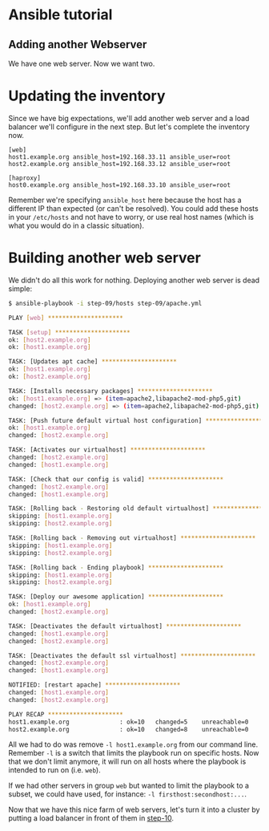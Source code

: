 Ansible tutorial
================

Adding another Webserver
-------------------------

We have one web server. Now we want two.

# Updating the inventory

Since we have big expectations, we'll add another web server and a load
balancer we'll configure in the next step. But let's complete the inventory now.

```
[web]
host1.example.org ansible_host=192.168.33.11 ansible_user=root
host2.example.org ansible_host=192.168.33.12 ansible_user=root

[haproxy]
host0.example.org ansible_host=192.168.33.10 ansible_user=root
```

Remember we're specifying `ansible_host` here because the host has a
different IP than expected (or can't be resolved). You could add these hosts
in your `/etc/hosts` and not have to worry, or use real host names (which is
what you would do in a classic situation).

# Building another web server

We didn't do all this work for nothing. Deploying another web server is dead
simple:

```bash
$ ansible-playbook -i step-09/hosts step-09/apache.yml

PLAY [web] *********************

TASK [setup] *********************
ok: [host2.example.org]
ok: [host1.example.org]

TASK: [Updates apt cache] *********************
ok: [host1.example.org]
ok: [host2.example.org]

TASK: [Installs necessary packages] *********************
ok: [host1.example.org] => (item=apache2,libapache2-mod-php5,git)
changed: [host2.example.org] => (item=apache2,libapache2-mod-php5,git)

TASK: [Push future default virtual host configuration] *********************
ok: [host1.example.org]
changed: [host2.example.org]

TASK: [Activates our virtualhost] *********************
changed: [host2.example.org]
changed: [host1.example.org]

TASK: [Check that our config is valid] *********************
changed: [host2.example.org]
changed: [host1.example.org]

TASK: [Rolling back - Restoring old default virtualhost] *********************
skipping: [host1.example.org]
skipping: [host2.example.org]

TASK: [Rolling back - Removing out virtualhost] *********************
skipping: [host1.example.org]
skipping: [host2.example.org]

TASK: [Rolling back - Ending playbook] *********************
skipping: [host1.example.org]
skipping: [host2.example.org]

TASK: [Deploy our awesome application] *********************
ok: [host1.example.org]
changed: [host2.example.org]

TASK: [Deactivates the default virtualhost] *********************
changed: [host1.example.org]
changed: [host2.example.org]

TASK: [Deactivates the default ssl virtualhost] *********************
changed: [host2.example.org]
changed: [host1.example.org]

NOTIFIED: [restart apache] *********************
changed: [host1.example.org]
changed: [host2.example.org]

PLAY RECAP *********************
host1.example.org              : ok=10   changed=5    unreachable=0    failed=0    
host2.example.org              : ok=10   changed=8    unreachable=0    failed=0    
```

All we had to do was remove `-l host1.example.org` from our command line. Remember
`-l` is a switch that limits the playbook run on specific hosts. Now that we don't
limit anymore, it will run on all hosts where the playbook is intended to run on
(i.e. `web`).

If we had other servers in group `web` but wanted to limit the playbook to a subset,
we could have used, for instance: `-l firsthost:secondhost:...`.

Now that we have this nice farm of web servers, let's turn it into a cluster by
putting a load balancer in front of them in [step-10](https://github.com/leucos/ansible-tuto/tree/master/step-10).
